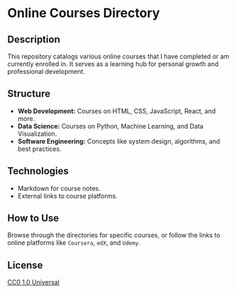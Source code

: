 # Online Courses Directory

## Description
This repository catalogs various online courses that I have completed or am currently enrolled in. It serves as a learning hub for personal growth and professional development.

## Structure
- **Web Development:** Courses on HTML, CSS, JavaScript, React, and more.
- **Data Science:** Courses on Python, Machine Learning, and Data Visualization.
- **Software Engineering:** Concepts like system design, algorithms, and best practices.

## Technologies
- Markdown for course notes.
- External links to course platforms.

## How to Use
Browse through the directories for specific courses, or follow the links to online platforms like `Coursera`, `edX`, and `Udemy`.

## License
[CC0 1.0 Universal](LICENSE)
